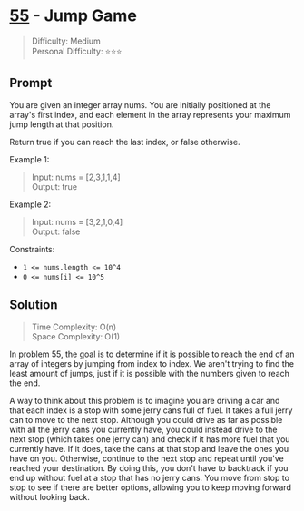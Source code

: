 # [55] - Jump Game

> Difficulty: Medium\
> Personal Difficulty: ⭐⭐⭐️

## Prompt

You are given an integer array nums. You are initially positioned at the array's
first index, and each element in the array represents your maximum jump length
at that position.

Return true if you can reach the last index, or false otherwise.

Example 1:

> Input: nums = [2,3,1,1,4]\
> Output: true

Example 2:

> Input: nums = [3,2,1,0,4]\
> Output: false

Constraints:

- `1 <= nums.length <= 10^4`
- `0 <= nums[i] <= 10^5`

## Solution

> Time Complexity: O(n)\
> Space Complexity: O(1)

In problem 55, the goal is to determine if it is possible to reach the end of an
array of integers by jumping from index to index. We aren't trying to find the
least amount of jumps, just if it is possible with the numbers given to reach
the end.

A way to think about this problem is to imagine you are driving a car and that
each index is a stop with some jerry cans full of fuel. It takes a full jerry
can to move to the next stop. Although you could drive as far as possible with
all the jerry cans you currently have, you could instead drive to the next stop
(which takes one jerry can) and check if it has more fuel that you currently
have. If it does, take the cans at that stop and leave the ones you have on you.
Otherwise, continue to the next stop and repeat until you've reached your
destination. By doing this, you don't have to backtrack if you end up without
fuel at a stop that has no jerry cans. You move from stop to stop to see if
there are better options, allowing you to keep moving forward without looking
back.

[55]: https://leetcode.com/problems/jump-game
